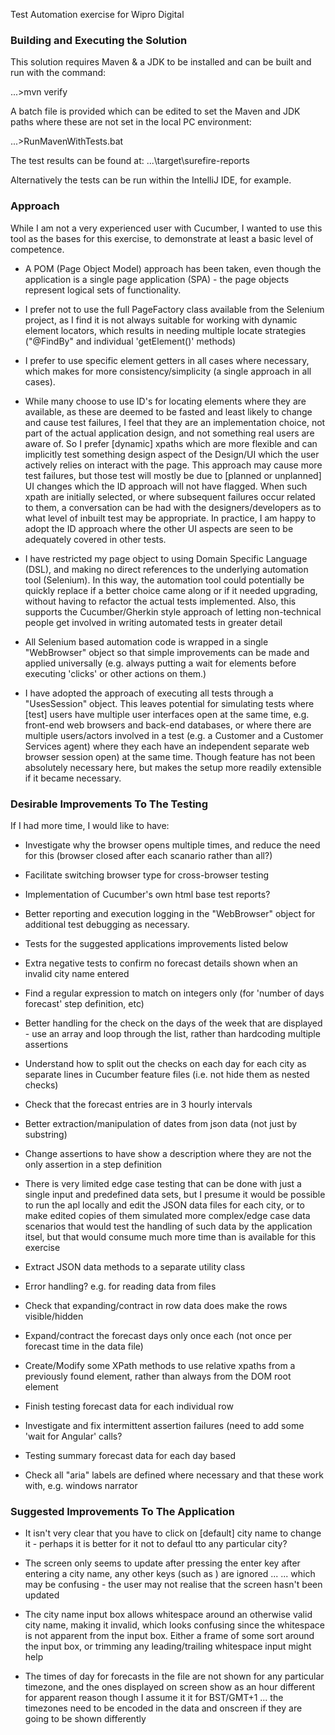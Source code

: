Test Automation exercise for Wipro Digital

### Building and Executing the Solution

This solution requires Maven & a JDK to be installed and can be built and run with the command:

...>mvn verify

A batch file is provided which can be edited to set the Maven and JDK paths where these are not set in the local PC environment:

...>RunMavenWithTests.bat

The test results can be found at: ...\target\surefire-reports

Alternatively the tests can be run within the IntelliJ IDE, for example.

### Approach

While I am not a very experienced user with Cucumber, I wanted to use this tool as the bases for this exercise, to demonstrate at least a basic level of competence.

* A POM (Page Object Model) approach has been taken, even though the application is a single page application (SPA) - the page objects represent logical sets of functionality.

* I prefer not to use the full PageFactory class available from the Selenium project,
  as I find it is not always suitable for working with dynamic element locators,
  which results in needing multiple locate strategies ("@FindBy" and individual 'getElement()' methods)

* I prefer to use specific element getters in all cases where necessary, which makes for more consistency/simplicity (a single approach in all cases).

* While many choose to use ID's for locating elements where they are available,
  as these are deemed to be fasted and least likely to change and cause test failures,
  I feel that they are an implementation choice, not part of the actual application design, and not something real users are aware of.
  So I prefer [dynamic] xpaths which are more flexible and can implicitly test something design aspect of the Design/UI which the user actively relies on interact with the page.
  This approach may cause more test failures, but those test will mostly be due to [planned or unplanned] UI changes which the ID approach will not have flagged.
  When such xpath are initially selected, or where subsequent failures occur related to them, a conversation can be had with the designers/developers as to what level of inbuilt test may be appropriate.
  In practice, I am happy to adopt the ID approach where the other UI aspects are seen to be adequately covered in other tests.

* I have restricted my page object to using Domain Specific Language (DSL), and making no direct references to the underlying automation tool (Selenium).
  In this way, the automation tool could potentially be quickly replace if a better choice came along or if it needed upgrading, without having to refactor the actual tests implemented.
  Also, this supports the Cucumber/Gherkin style approach of letting non-technical people get involved in writing automated tests in greater detail

* All Selenium based automation code is wrapped in a single "WebBrowser" object so that  simple improvements can be made and applied universally
  (e.g. always putting a wait for elements before executing 'clicks' or other actions on them.)

* I have adopted the approach of executing all tests through a "UsesSession" object.
  This leaves potential for simulating tests where [test] users have multiple user interfaces open at the same time, e.g. front-end web browsers and back-end databases,
  or where there are multiple users/actors involved in a test (e.g. a Customer and a Customer Services agent) where they each have an independent separate web browser session open) at the same time.
  Though feature has not been absolutely necessary here, but makes the setup more readily extensible if it became necessary.

### Desirable Improvements To The Testing

If I had more time, I would like to have:

* Investigate why the browser opens multiple times, and reduce the need for this (browser closed after each scanario rather than all?)

* Facilitate switching browser type for cross-browser testing

* Implementation of Cucumber's own html base test reports?

* Better reporting and execution logging in the "WebBrowser" object for additional test debugging as necessary.

* Tests for the suggested applications improvements listed below

* Extra negative tests to confirm no forecast details shown when an invalid city name entered

* Find a regular expression to match on integers only (for 'number of days forecast' step definition, etc)

* Better handling for the check on the days of the week that are displayed - use an array and loop through the list, rather than hardcoding multiple assertions

* Understand how to split out the checks on each day for each city as separate lines in Cucumber feature files (i.e. not hide them as nested checks)

* Check that the forecast entries are in 3 hourly intervals

* Better extraction/manipulation of dates from json data (not just by substring)

* Change assertions to have show a description where they are not the only assertion in a step definition

* There is very limited edge case testing that can be done with just a single input and predefined data sets,
  but I presume it would be possible to run the apl locally and edit the JSON data files for each city,
  or to make edited copies of them simulated more complex/edge case data scenarios
  that would test the handling of such data by the application itsel,
  but that would consume much more time than is available for this exercise

* Extract JSON data methods to a separate utility class

* Error handling? e.g. for reading data from files

* Check that expanding/contract in row data does make the rows visible/hidden

* Expand/contract the forecast days only once each (not once per forecast time in the data file)

* Create/Modify some XPath methods to use relative xpaths from a previously found element, rather than always from the DOM root element

* Finish testing forecast data for each individual row

* Investigate and fix intermittent assertion failures (need to add some 'wait for Angular' calls?

* Testing summary forecast data for each day based

* Check all "aria" labels are defined where necessary and that these work with, e.g. windows narrator

### Suggested Improvements To The Application

* It isn't very clear that you have to click on [default] city name to change it - perhaps it is better for it not to defaul tto any particular city?

* The screen only seems to update after pressing the enter key after entering a city name, any other keys (such as <TAB>) are ignored ...
  ... which may be confusing - the user may not realise that the screen hasn't been updated

* The city name input box allows whitespace around an otherwise valid city name, making it invalid, which looks confusing since the whitespace is not apparent from the input box.
  Either a frame of some sort around the input box, or trimming any leading/trailing whitespace input might help

* The times of day for forecasts in the file are not shown for any particular timezone, and the ones displayed on screen show as an hour different for apparent reason
  though I assume it it for BST/GMT+1 ... the timezones need to be encoded in the data and onscreen if they are going to be shown differently
